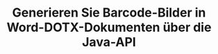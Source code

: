 ---
############################# Static ############################
layout: "auto-gen-gist"
draft: false
path: "de/assembly/java//barcode/"
otherformats: DOC DOCX DOCM DOT DOTM RTF ODT OTT 

############################# Head ############################
head_title: "Erstellung und Bearbeitung von DOTX in Textverarbeitungsdokumenten über Java"
head_description: "GroupDocs.Assembly Java API ermöglicht Programmierern das Erstellen, Hinzufügen und Bearbeiten von Barcode-Bildern in Word-Dokumenten (DOC, DOCX, DOCM, DOT, DOTX, RTF und ODT)."

############################# Header ############################
title: "Generieren Sie Barcode-Bilder in Word-DOTX-Dokumenten über die Java-API"
description: "Die GroupDocs.Assembly-Java-API erleichtert Softwareentwicklern das dynamische Erstellen und Ändern von Barcode-Bildern in ihren Word DOTX-Dokumenten in Java-Anwendungen."

######################### Download Button #######################
button:
    enable: true

############################# About ############################
about:
    enable: true
    title: "Wie erstelle und bearbeite ich Barcodes in Textverarbeitungsdokumenten?"
    content: |
     Barcodes werden immer beliebter und werden heutzutage überall verwendet. Es erschien Mitte der 1970er Jahre in Lebensmittelgeschäften und ist heute in Büchern, Tickets, Krankenhäusern zur Verfolgung von Medikamenten, Autoteilegeschäften und vielem mehr zu finden. Auf dieser Webseite wird erläutert, wie Sie Barcode-Bilder dynamisch erstellen und in verschiedenen Arten von Dokumenten und E-Mails in Java-Anwendungen hinzufügen. GroupDocs.Assembly für Java ist eine sehr nützliche API, die Softwareentwicklern hilft, leistungsstarke Dokumentenautomatisierungs- und Berichtsanwendungen zu erstellen. Es bietet Unterstützung für die Handhabung vieler gängiger Dokumentformate wie PDF, HTML, XPS, Microsoft Office Word, Excel-Arbeitsblätter, PowerPoint-Präsentationen, Outlook-E-Mail und viele mehr. Die Java-API erleichtert das Erstellen und Einfügen von Barcode-Bildern in Dokumenten sowie in E-Mail-Nachrichten mit nur wenigen Codezeilen. Es unterstützt auch das Ändern von Barcode-Bildeigenschaften wie das Skalieren des Barcode-Bildes, das Ändern von Vorder- und Hintergrundfarben, das Ändern der Barcode-Bildauflösung, die Platzierung von Barcode-Text, das Ändern von Schriftarten und mehr.

############################# content ############################
steps:
    enable: true
    block:
    - title_left: "Generierung von Strichcodebildern in DOTX-Dokumenten"
      content_left: |
       Das folgende Java-Codebeispiel zeigt die dynamische Erstellung und Einfügung von Barcode-Bildern in Microsoft Word DOTX-Dokumenten. Entwickler können die Aufgabe mit nur ein paar Zeilen Java-Code erledigen.

      title_right: "Fügen Sie Barcodes in der DOTX-Datei über Java hinzu"
      content_right: |
        * Erstellen Sie eine Instanz von [DocumentAssembler](https://apireference.groupdocs.com/assembly/java/com.groupdocs.assembly/DocumentAssembler) 
        * Beispieldatenquellenobjekt erstellen
        * Rufen Sie [AssembleDocument](https://apireference.groupdocs.com/assembly/java/com.groupdocs.assembly/DocumentAssembler#assembleDocument-java.io.InputStream-java.io.OutputStream-com.groupdocs.assembly.DataSourceInfo...-) Methode mit den folgenden Parametern
           * Stream zum Lesen eines Vorlagendokuments.
           * Stream, um das resultierende Dokument zu schreiben.
           * Optionen zum Laden und Speichern von Dokumenten.
           * Details Informationen zu zu verwendenden Datenquellenobjekten.

     
      gisthash: "eaf50ed48706b66730933fc4b57cdd87"
      gistfile: "barcodes_creation_in_word_documents.java"

    - title_left: "System Anforderungen"
      content_left: |
       GroupDocs.Assembly-Java-APIs werden auf allen wichtigen Plattformen und Betriebssystemen unterstützt. Es kann Dokumente in Microsoft Word, Excel, PowerPoint, Outlook, OpenOffice und über 50 anderen Formaten erstellen. Eine vollständige Anleitung zu den Systemanforderungen finden Sie unter [Systemanforderungen](https://docs.groupdocs.com/assembly/java/system-requirements/). Bevor Sie den folgenden Code ausführen, stellen Sie bitte sicher, dass die folgenden Voraussetzungen auf Ihrem installiert sind System:
        * Betriebssysteme: Microsoft Windows, Linux, MacOS
        * Unterstützte Java-Versionen: J2SE 7.0 (1.7), J2SE 8.0 (1.8) oder höher
        * Holen Sie sich die neueste Version der GroupDocs.Assembly-Java-APIs von [Maven](https://mvnrepository.com/artifact/com.groupdocs/groupdocs-assembly/)
        
      title_right: "Warum GroupDocs.Assembly verwenden"
      content_right: |
        * Erstellen Sie benutzerdefinierte Dokumente aus Vorlagen.
        * E-Mail-Anhänge dynamisch anhängen.
        * Zum Erstellen und Automatisieren von Dokumenten ist keine zusätzliche Software erforderlich.
        * Generiert ein Ausgabedokument basierend auf der Datenquelle.
        * Fügen Sie den Dokumentinhalt dynamisch in den Bericht ein
        * Wenden Sie die Formel während der Tabellenkalkulation an.
        * Bietet Unterstützung für mehrere Datenformate
        * Unterstützung für sequentielle Datenoperationen.

demos:
    enable: true
        

more_formats:
    enable: true


back_to_top:
    enable: true
---